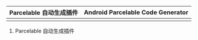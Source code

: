 | Parcelable  自动生成插件 | Android Parcelable Code Generator |
| ------------------ | --------------------------------- |
|                    |                                   |



1. Parcelable  自动生成插件